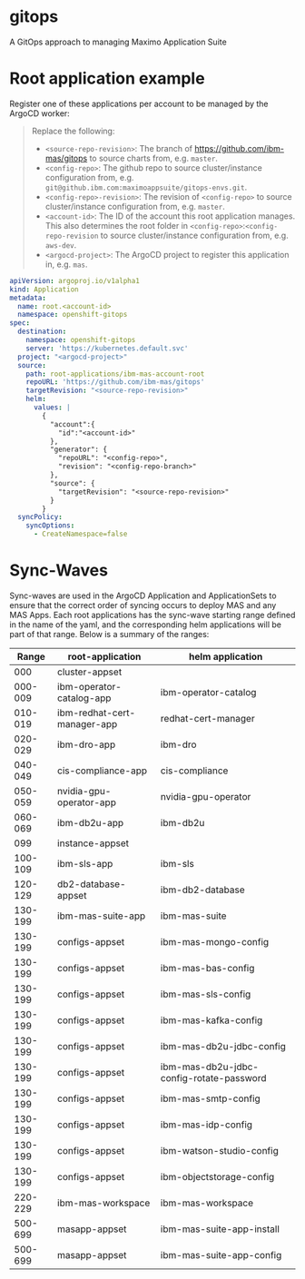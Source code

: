 # gitops
A GitOps approach to managing Maximo Application Suite



# Root application example

Register one of these applications per account to be managed by the ArgoCD worker:

> Replace the following:
>   - `<source-repo-revision>`: The branch of https://github.com/ibm-mas/gitops to source charts from, e.g. `master`.
>   - `<config-repo>`: The github repo to source cluster/instance configuration from, e.g. `git@github.ibm.com:maximoappsuite/gitops-envs.git`.
>   - `<config-repo>-revision>`: The revision of `<config-repo>` to source cluster/instance configuration from, e.g. `master`.
>   - `<account-id>`: The ID of the account this root application manages. This also determines the root folder in `<config-repo>`:`<config-repo-revision` to source cluster/instance configuration from, e.g. `aws-dev`.
>   - `<argocd-project>`: The ArgoCD project to register this application in, e.g. `mas`.

```yaml
apiVersion: argoproj.io/v1alpha1
kind: Application
metadata:
  name: root.<account-id>
  namespace: openshift-gitops
spec:
  destination:
    namespace: openshift-gitops
    server: 'https://kubernetes.default.svc'
  project: "<argocd-project>"
  source:
    path: root-applications/ibm-mas-account-root
    repoURL: 'https://github.com/ibm-mas/gitops'
    targetRevision: "<source-repo-revision>"
    helm:
      values: |
        {
          "account":{
            "id":"<account-id>"
          },
          "generator": {
            "repoURL": "<config-repo>",
            "revision": "<config-repo-branch>"
          },
          "source": {
            "targetRevision": "<source-repo-revision>"
          }
        }
  syncPolicy:
    syncOptions:
      - CreateNamespace=false
```

# Sync-Waves

Sync-waves are used in the ArgoCD Application and ApplicationSets to ensure that the correct order of syncing occurs to deploy MAS and any MAS Apps. Each root applications has the sync-wave starting range defined in the name of the yaml, and the corresponding helm applications will be part of that range. Below is a summary of the ranges:

| Range | root-application | helm application |
| ----- | ---------------- | ---------------- |
|000 | cluster-appset | |
|000-009 | ibm-operator-catalog-app | ibm-operator-catalog |
|010-019 | ibm-redhat-cert-manager-app | redhat-cert-manager |
|020-029 | ibm-dro-app | ibm-dro |
|040-049 | cis-compliance-app | cis-compliance |
|050-059 | nvidia-gpu-operator-app | nvidia-gpu-operator |
|060-069 | ibm-db2u-app | ibm-db2u |
|099| instance-appset | |
|100-109 | ibm-sls-app | ibm-sls |
|120-129 | db2-database-appset | ibm-db2-database |
|130-199 | ibm-mas-suite-app | ibm-mas-suite |
|130-199 | configs-appset | ibm-mas-mongo-config |
|130-199 | configs-appset | ibm-mas-bas-config |
|130-199 | configs-appset | ibm-mas-sls-config |
|130-199 | configs-appset | ibm-mas-kafka-config |
|130-199 | configs-appset | ibm-mas-db2u-jdbc-config |
|130-199 | configs-appset | ibm-mas-db2u-jdbc-config-rotate-password |
|130-199 | configs-appset | ibm-mas-smtp-config |
|130-199 | configs-appset | ibm-mas-idp-config |
|130-199 | configs-appset | ibm-watson-studio-config |
|130-199 | configs-appset | ibm-objectstorage-config |
|220-229 | ibm-mas-workspace | ibm-mas-workspace |
|500-699 | masapp-appset | ibm-mas-suite-app-install |
|500-699 | masapp-appset | ibm-mas-suite-app-config |

